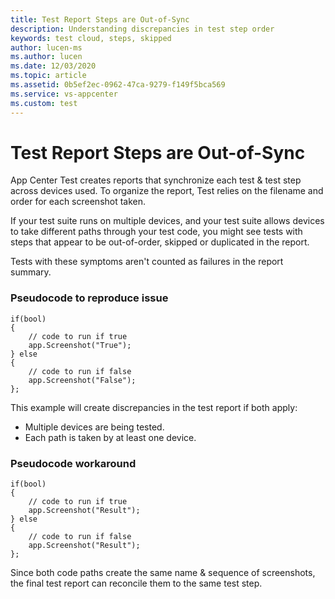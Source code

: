 ```yaml
---
title: Test Report Steps are Out-of-Sync 
description: Understanding discrepancies in test step order
keywords: test cloud, steps, skipped
author: lucen-ms
ms.author: lucen
ms.date: 12/03/2020
ms.topic: article
ms.assetid: 0b5ef2ec-0962-47ca-9279-f149f5bca569
ms.service: vs-appcenter
ms.custom: test
---
```


# Test Report Steps are Out-of-Sync
App Center Test creates reports that synchronize each test & test step across devices used. To organize the report, Test relies on the filename and order for each screenshot taken.

If your test suite runs on multiple devices, and your test suite allows devices to take different paths through your test code, you might see tests with steps that appear to be out-of-order, skipped or duplicated in the report. 

Tests with these symptoms aren't counted as failures in the report summary. 

### Pseudocode to reproduce issue
```
if(bool)
{
    // code to run if true
    app.Screenshot("True");
} else 
{
    // code to run if false
    app.Screenshot("False");
};
```

This example will create discrepancies in the test report if both apply:
- Multiple devices are being tested.
- Each path is taken by at least one device.

### Pseudocode workaround
```
if(bool)
{
    // code to run if true
    app.Screenshot("Result");
} else 
{
    // code to run if false
    app.Screenshot("Result");
};
```

Since both code paths create the same name & sequence of screenshots, the final test report can reconcile them to the same test step. 